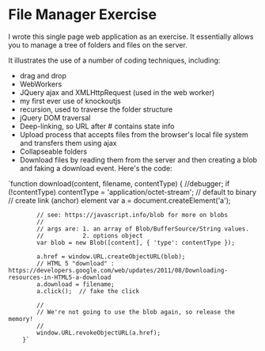 ﻿# File Manager Exercise 

I wrote this single page web application as an exercise.
It essentially allows you to manage a tree of folders and files on the server.

It illustrates the use of a number of coding techniques, including: 

* drag and drop 
* WebWorkers
* JQuery ajax and XMLHttpRequest (used in the web worker) 
* my first ever use of knockoutjs
* recursion, used to traverse the folder structure
* jQuery DOM traversal 
* Deep-linking, so URL after # contains state info 
* Upload process that accepts files from the browser's local file system and transfers them using ajax
* Collapseable folders 
* Download files by reading them from the server and then creating a blob and faking a download event. Here's the code:

`function download(content, filename, contentType) {
            //debugger;
            if (!contentType) contentType = 'application/octet-stream'; // default to binary
            // create link (anchor) element
            var a = document.createElement('a');

            // see: https://javascript.info/blob for more on blobs
            //
            // args are: 1. an array of Blob/BufferSource/String values.
            //           2. options object
            var blob = new Blob([content], { 'type': contentType });

            a.href = window.URL.createObjectURL(blob);
            // HTML 5 "download" : https://developers.google.com/web/updates/2011/08/Downloading-resources-in-HTML5-a-download
            a.download = filename;
            a.click();  // fake the click

            //
            // We're not going to use the blob again, so release the memory!
            //
            window.URL.revokeObjectURL(a.href);
        }`

